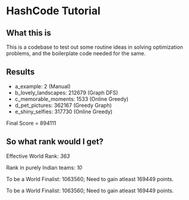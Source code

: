 # HashCode Tutorial

## What this is

This is a codebase to test out some routine ideas in solving optimization 
problems, and the boilerplate code needed for the same.

## Results

* a_example: 2 (Manual)
* b_lovely_landscapes: 212679 (Graph DFS)
* c_memorable_moments: 1533 (Online Greedy)
* d_pet_pictures: 362167 (Greedy Graph)
* e_shiny_selfies: 317730 (Online Greedy)

Final Score = 894111

## So what rank would I get?

Effective World Rank: *363*

Rank in purely Indian teams: *10*


To be a World Finalist: 1063560;
Need to gain atleast 169449 points.

To be a World Finalist: 1063560;
Need to gain atleast 169449 points.
